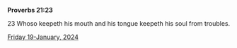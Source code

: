 **Proverbs 21:23**

23 Whoso keepeth his mouth and his tongue keepeth his soul from troubles.

[Friday 19-January, 2024](https://getbible.life/kjv/Proverbs/21/23)
